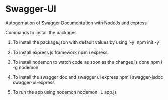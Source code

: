 # Swagger-UI

Autogernation of Swagger Documentation with NodeJs and express

Commands to install the packages

1. To install the package.json with default values by using '-y'
   npm init -y
   
2. To install express js framework 
   npm i express
   
3. To install nodemon to watch code as soon as the changes is done
   npm i -g nodemon
   
4. To install the swagger doc and swagger ui express
   npm i swagger-jsdoc swagger-ui-express
   
5. To run the app using nodemon
   nodemon -L app.js
